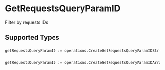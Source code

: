 # GetRequestsQueryParamID

Filter by requests IDs


## Supported Types

### 

```go
getRequestsQueryParamID := operations.CreateGetRequestsQueryParamIDStr(string{/* values here */})
```

### 

```go
getRequestsQueryParamID := operations.CreateGetRequestsQueryParamIDArrayOfstr([]string{/* values here */})
```

